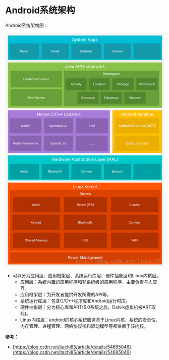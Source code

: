# Android系统架构

Android系统架构图：

![Android系统架构图](https://raw.githubusercontent.com/lcfu1/Image/master/Android%E7%B3%BB%E7%BB%9F%E6%9E%B6%E6%9E%84%E5%9B%BE.png)

- 可以分为应用层、应用框架层、系统运行库层、硬件抽象层和Linux内核层。
  - 应用层：系统内置的应用程序和非系统级的应用程序，主要负责与人交互。
  - 应用框架层：为开发者提供开发所需的API等。
  - 系统运行库层：包含C/C++程序库和Android运行时库。
  - 硬件抽象层：分为核心库和ART(5.0系统之后，Dalvik虚拟机被ART取代)。
  - Linux内核层：android的核心系统服务基于Linux内核，系统的安全性、内存管理、进程管理、网络协议栈和驱动模型等都依赖于该内核。

**参考：**

- [https://blog.csdn.net/itachi85/article/details/54695046](https://blog.csdn.net/itachi85/article/details/54695046)